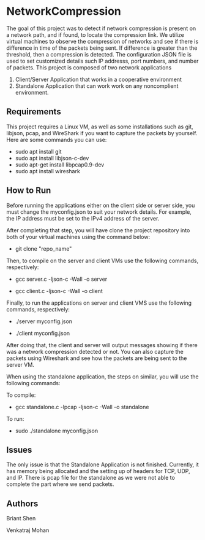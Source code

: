 # NetworkCompression

The goal of this project was to detect if network compression is present on a network path, and if found, to locate the compression link. We utilize virtual machines to observe the compression of networks and see if there is difference in time of the packets being sent. If difference is greater than the threshold, then a compression is detected. The configuration JSON file is used to set customized details such IP addresss, port numbers, and number of packets.
This project is composed of two network applications
1. Client/Server Application that works in a cooperative environment
2. Standalone Application that can work work on any noncomplient environment.

## Requirements

This project requires a Linux VM, as well as some installations such as git, libjson, pcap, and WireShark if you want to capture the packets by yourself.
Here are some commands you can use:
* sudo apt install git
* sudo apt install libjson-c-dev
* sudo apt-get install libpcap0.9-dev
* sudo apt install wireshark


## How to Run 

Before running the applications either on the client side or server side, you must change the myconfig.json to suit your network details. For example, the IP address must be set to the IPv4 address of the server. 

After completing that step, you will have clone the project repository into both of your virtual machines using the command below:

* git clone "repo_name"

Then, to compile on the server and client VMs use the following commands, respectively: 

* gcc server.c -ljson-c -Wall -o server

* gcc client.c -ljson-c -Wall -o client


Finally, to run the applications on server and client VMS use the following commands, respectively:

* ./server myconfig.json 

* ./client myconfig.json 

After doing that, the client and server will output messages showing if there was a network compression detected or not.
You can also capture the packets using Wireshark and see how the packets are being sent to the server VM.

When using the standalone application, the steps on similar, you will use the following commands:

To compile:

* gcc standalone.c -lpcap -ljson-c -Wall -o standalone

To run:

* sudo ./standalone myconfig.json 

## Issues

The only issue is that the Standalone Application is not finished. Currently, it has memory being allocated and the setting up of headers for TCP, UDP, and IP. There is pcap file for the standalone as we were not able to complete the part where we send packets.

## Authors
Briant Shen

Venkatraj Mohan
